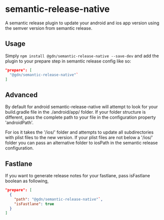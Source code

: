 # semantic-release-native

A semantic release plugin to update your android and ios app version using the semver version from semantic release.

## Usage

Simply `npm install @gdn/semantic-release-native --save-dev` and add the plugin to your prepare step in semantic release config like so:

```json
"prepare": [
  "@gdn/semantic-release-native"`
]
```
## Advanced

By default for android semantic-release-native will attempt to look for your build.gradle file in the ./android/app/ folder. If your folder structure is different, pass the complete path to your file in the configuration property 'androidPath'.

For ios it takes the '/ios/' folder and attempts to update all subdirectories with plist files to the new version. If your plist files are not below a '/ios/' folder you can pass an alternative folder to iosPath in the semantic release configuration.

## Fastlane

If you want to generate release notes for your fastlane, pass isFastlane boolean as following,

```json
"prepare": [
  {
    "path": "@gdn/semantic-release-native"`,
    "isFastlane": true
  }
]
```
